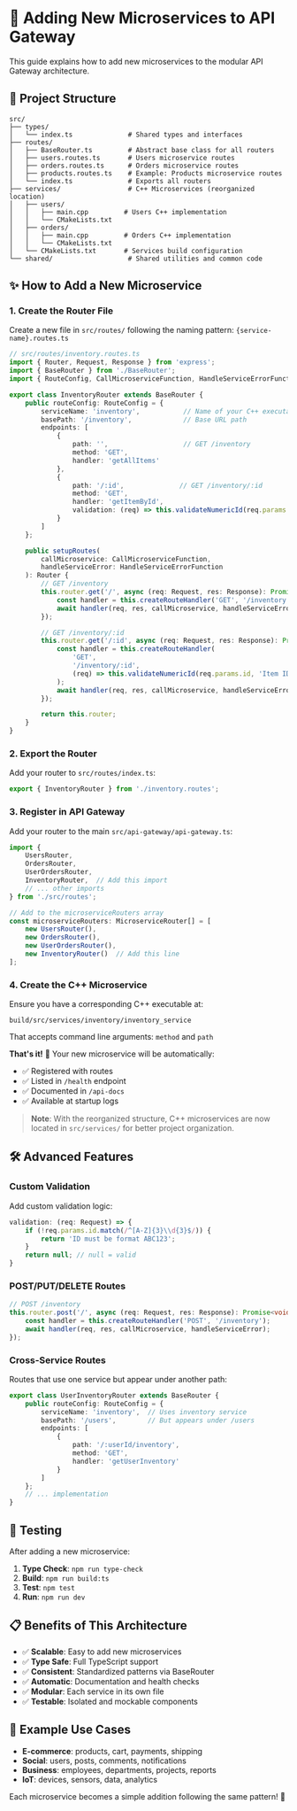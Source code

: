 # 🚀 Adding New Microservices to API Gateway

This guide explains how to add new microservices to the modular API Gateway architecture.

## 📁 Project Structure

```
src/
├── types/
│   └── index.ts              # Shared types and interfaces
├── routes/
│   ├── BaseRouter.ts         # Abstract base class for all routers
│   ├── users.routes.ts       # Users microservice routes
│   ├── orders.routes.ts      # Orders microservice routes
│   ├── products.routes.ts    # Example: Products microservice routes
│   └── index.ts              # Exports all routers
├── services/                 # C++ Microservices (reorganized location)
│   ├── users/
│   │   ├── main.cpp         # Users C++ implementation
│   │   └── CMakeLists.txt
│   ├── orders/
│   │   ├── main.cpp         # Orders C++ implementation
│   │   └── CMakeLists.txt
│   └── CMakeLists.txt       # Services build configuration
└── shared/                   # Shared utilities and common code
```

## ✨ How to Add a New Microservice

### 1. Create the Router File

Create a new file in `src/routes/` following the naming pattern: `{service-name}.routes.ts`

```typescript
// src/routes/inventory.routes.ts
import { Router, Request, Response } from 'express';
import { BaseRouter } from './BaseRouter';
import { RouteConfig, CallMicroserviceFunction, HandleServiceErrorFunction } from '../types';

export class InventoryRouter extends BaseRouter {
    public routeConfig: RouteConfig = {
        serviceName: 'inventory',           // Name of your C++ executable
        basePath: '/inventory',             // Base URL path
        endpoints: [
            {
                path: '',                   // GET /inventory
                method: 'GET',
                handler: 'getAllItems'
            },
            {
                path: '/:id',              // GET /inventory/:id
                method: 'GET',
                handler: 'getItemById',
                validation: (req) => this.validateNumericId(req.params.id, 'Item ID')
            }
        ]
    };

    public setupRoutes(
        callMicroservice: CallMicroserviceFunction,
        handleServiceError: HandleServiceErrorFunction
    ): Router {
        // GET /inventory
        this.router.get('/', async (req: Request, res: Response): Promise<void> => {
            const handler = this.createRouteHandler('GET', '/inventory');
            await handler(req, res, callMicroservice, handleServiceError);
        });

        // GET /inventory/:id
        this.router.get('/:id', async (req: Request, res: Response): Promise<void> => {
            const handler = this.createRouteHandler(
                'GET',
                '/inventory/:id',
                (req) => this.validateNumericId(req.params.id, 'Item ID')
            );
            await handler(req, res, callMicroservice, handleServiceError);
        });

        return this.router;
    }
}
```

### 2. Export the Router

Add your router to `src/routes/index.ts`:

```typescript
export { InventoryRouter } from './inventory.routes';
```

### 3. Register in API Gateway

Add your router to the main `src/api-gateway/api-gateway.ts`:

```typescript
import {
    UsersRouter,
    OrdersRouter,
    UserOrdersRouter,
    InventoryRouter,  // Add this import
    // ... other imports
} from './src/routes';

// Add to the microserviceRouters array
const microserviceRouters: MicroserviceRouter[] = [
    new UsersRouter(),
    new OrdersRouter(),
    new UserOrdersRouter(),
    new InventoryRouter()  // Add this line
];
```

### 4. Create the C++ Microservice

Ensure you have a corresponding C++ executable at:
```
build/src/services/inventory/inventory_service
```

That accepts command line arguments: `method` and `path`

**That's it!** 🎉 Your new microservice will be automatically:
- ✅ Registered with routes
- ✅ Listed in `/health` endpoint
- ✅ Documented in `/api-docs`
- ✅ Available at startup logs

> **Note**: With the reorganized structure, C++ microservices are now located in `src/services/` for better project organization.

## 🛠️ Advanced Features

### Custom Validation

Add custom validation logic:

```typescript
validation: (req: Request) => {
    if (!req.params.id.match(/^[A-Z]{3}\\d{3}$/)) {
        return 'ID must be format ABC123';
    }
    return null; // null = valid
}
```

### POST/PUT/DELETE Routes

```typescript
// POST /inventory
this.router.post('/', async (req: Request, res: Response): Promise<void> => {
    const handler = this.createRouteHandler('POST', '/inventory');
    await handler(req, res, callMicroservice, handleServiceError);
});
```

### Cross-Service Routes

Routes that use one service but appear under another path:

```typescript
export class UserInventoryRouter extends BaseRouter {
    public routeConfig: RouteConfig = {
        serviceName: 'inventory',  // Uses inventory service
        basePath: '/users',        // But appears under /users
        endpoints: [
            {
                path: '/:userId/inventory',
                method: 'GET',
                handler: 'getUserInventory'
            }
        ]
    };
    // ... implementation
}
```

## 🧪 Testing

After adding a new microservice:

1. **Type Check**: `npm run type-check`
2. **Build**: `npm run build:ts`
3. **Test**: `npm test`
4. **Run**: `npm run dev`

## 📋 Benefits of This Architecture

- ✅ **Scalable**: Easy to add new microservices
- ✅ **Type Safe**: Full TypeScript support
- ✅ **Consistent**: Standardized patterns via BaseRouter
- ✅ **Automatic**: Documentation and health checks
- ✅ **Modular**: Each service in its own file
- ✅ **Testable**: Isolated and mockable components

## 🎯 Example Use Cases

- **E-commerce**: products, cart, payments, shipping
- **Social**: users, posts, comments, notifications
- **Business**: employees, departments, projects, reports
- **IoT**: devices, sensors, data, analytics

Each microservice becomes a simple addition following the same pattern! 🚀
